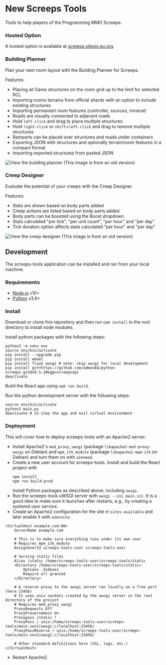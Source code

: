 # New Screeps Tools

Tools to help players of the Programming MMO Screeps.

### Hosted Option

A hosted option is available at [screeps.xilexio.eu.org](https://screeps.xilexio.eu.org).

### Building Planner

Plan your next room layout with the Building Planner for Screeps.

Features:
* Placing all Game structures on the room grid up to the limit for selected RCL
* Importing rooms terrains from official shards with an option to include existing structures
* Importing permanent room features (controller, sources, mineral)
* Roads are visually connected to adjacent roads
* Hold `left-click` and drag to place multiple structures
* Hold `right-click` or `shift`+`left-click` and drag to remove multiple structures
* Ramparts can be placed over structures and roads under containers
* Exporting JSON with structures and optionally terrain/room features in a compact format
* Importing exported structures from pasted JSON

![View the building planner](https://user-images.githubusercontent.com/10291543/95763564-6a0a6700-0c6c-11eb-9eb8-7325b98a4437.png)
(This image is from an old version)

### Creep Designer

Evaluate the potential of your creeps with the Creep Designer.

Features:
* Stats are shown based on body parts added
* Creep actions are listed based on body parts added
* Body parts can be boosted using the Boost dropdown
* Stats calculated "per tick", "per unit count", "per hour" and "per day"
* Tick duration option affects stats calculated "per hour" and "per day"

![View the creep designer](https://user-images.githubusercontent.com/10291543/95763598-78f11980-0c6c-11eb-9303-362c962876e4.png)
(This image is from an old version)

## Development

The screeps-tools application can be installed and ran from your local machine.

### Requirements

* [Node.js](https://nodejs.org/en/) v10+
* [Python](https://www.python.org/downloads/) v3.6+

### Install

Download or clone this repository and then run `npm install` in the root directory to install node modules.

Install python packages with the following steps:

```
python3 -m venv env
source env/bin/activate
pip install --upgrade pip
pip install wheel
pip install flask uwsgi # note: skip uwsgi for local development
pip install git+https://github.com/admon84/python-screeps.git@v0.5.2#egg=screepsapi
deactivate
```

Build the React app using `npm run build`.

Run the python development server with the following steps:

```
source env/bin/activate
python3 main.py
deactivate # to stop the app and exit virtual environment
```

### Deployment

This will cover how to deploy screeps-tools with an Apache2 server.

* Install Apache2's `mod_proxy_uwsgi` (package `libapache2-mod-proxy-uwsgi` on Debian) and
  `mpm_itk_module` (package `libapache2-mpm-itk` on Debian) and turn them on with `a2enmod`.
* Create a new user account for screeps-tools. Install and build the React project with
  ```
  npm install
  npm run build-prod
  ```
  Install Python packages as described above, including `uwsgi`.
* Run the screeps-tools uWSGI server with `uwsgi --ini main.ini`.
  It is a good idea to make sure it launches after restarts, e.g.,
  by creating a systemd user service.
* Create an Apache2 configuration for the site in `sites-available` and later enable it with `a2ensite`:
```
<VirtualHost example.com:80>
    ServerName example.com

    # This is to make sure everything runs under its own user
    # Requires mpm_itk_module
    AssignUserId screeps-tools-user screeps-tools-user
    
    # Serving static files
    Alias /static /home/screeps-tools-user/screeps-tools/static
    <Directory /home/screeps-tools-user/screeps-tools/static>
        Options -Indexes
        Require all granted
    </Directory>
    
    # A reverse proxy to the uwsgi server ran locally on a free port (here 23456)
    # It uses unix sockets created by the uwsgi server in the root directory of the project
    # Requires mod_proxy_uwsgi
    ProxyRequests Off
    ProxyPreserveHost On
    Proxypass /static !
    ProxyPass / unix:/home/screeps-tools-user/screeps-tools/main.sock|uwsgi://localhost:23456/
    ProxyPassReverse / unix:/home/screeps-tools-user/screeps-tools/main.sock|uwsgi://localhost:23456/
    
    # Other standard definitions here (SSL, logs, etc.)
</VirtualHost>
```
* Restart Apache2.
